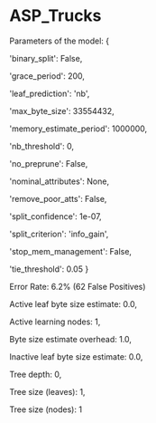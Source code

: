 # ASP_Trucks

Parameters of the model:
{
 
 'binary_split': False,
 
 'grace_period': 200,
 
 'leaf_prediction': 'nb',
 
 'max_byte_size': 33554432,
 
 'memory_estimate_period': 1000000,
 
 'nb_threshold': 0,
 
 'no_preprune': False,
 
 'nominal_attributes': None,
 
 'remove_poor_atts': False,
 
 'split_confidence': 1e-07,
 
 'split_criterion': 'info_gain',
 
 'stop_mem_management': False,
 
 'tie_threshold': 0.05
}

Error Rate: 6.2% (62 False Positives)

Active leaf byte size estimate: 0.0,

Active learning nodes: 1,

Byte size estimate overhead: 1.0,

Inactive leaf byte size estimate: 0.0,

Tree depth: 0,

Tree size (leaves): 1,

Tree size (nodes): 1

